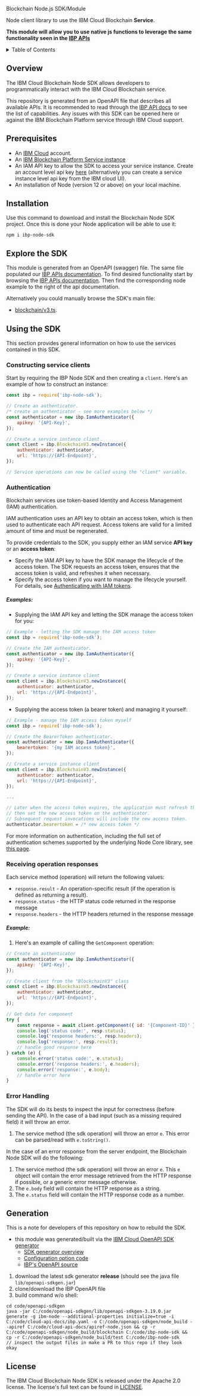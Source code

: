 Blockchain Node.js SDK/Module

Node client library to use the IBM Cloud Blockchain **Service**.

**This module will allow you to use native js functions to leverage the same functionality seen in the [IBP APIs](https://cloud.ibm.com/apidocs/blockchain)**

<details>
<summary>Table of Contents</summary>

* [Overview](#overview)
* [Prerequisites](#prerequisites)
* [Installation](#installation)
* [Explore the SDK](#explore-the-sdk)
* [Using the SDK](#using-the-sdk)
  * [Constructing service clients](#constructing-service-clients)
  * [Authentication](#authentication)
  * [Receiving operation responses](#receiving-operation-responses)
  * [Error Handling](#error-handling)
* [Generation](#generation)
* [License](#license)

</details>

## Overview

The IBM Cloud Blockchain Node SDK allows developers to programmatically interact with the
IBM Cloud Blockchain service.

This repository is generated from an OpenAPI file that describes all available APIs.
It is recommended to read through the [IBP API docs](https://cloud.ibm.com/apidocs/blockchain#sdk) to see the list of capabilities.
Any issues with this SDK can be opened here or against the IBM Blockchain Platform service through IBM Cloud support.

## Prerequisites

[ibm-cloud-onboarding]: https://cloud.ibm.com/registration

* An [IBM Cloud][ibm-cloud-onboarding] account.
* An [IBM Blockchain Platform Service instance](https://cloud.ibm.com/catalog/services/blockchain-platform)
* An IAM API key to allow the SDK to access your service instance. Create an account level api key [here](https://cloud.ibm.com/iam/apikeys) (alternatively you can create a service instance level api key from the IBM cloud UI).
* An installation of Node (version 12 or above) on your local machine.

## Installation
Use this command to download and install the Blockchain Node SDK project.
Once this is done your Node application will be able to use it:
```
npm i ibp-node-sdk
```

## Explore the SDK
This module is generated from an OpenAPI (swagger) file.
The same file populated our [IBP APIs documentation](https://cloud.ibm.com/apidocs/blockchain#sdk).
To find desired functionality start by browsing the [IBP APIs documentation](https://cloud.ibm.com/apidocs/blockchain#introduction).
Then find the corresponding node example to the right of the api documentation.

Alternatively you could manually browse the SDK's main file:

- [blockchain/v3.ts](./blockchain/v3.ts).

## Using the SDK
This section provides general information on how to use the services contained in this SDK.

### Constructing service clients
Start by requiring the IBP Node SDK and then creating a `client`.
Here's an example of how to construct an instance:
```js
const ibp = require('ibp-node-sdk');

// Create an authenticator.
/* create an authenticator - see more examples below */
const authenticator = new ibp.IamAuthenticator({
	apikey: '{API-Key}',
});

// Create a service instance client
const client = ibp.BlockchainV3.newInstance({
	authenticator: authenticator,
	url: 'https://{API-Endpoint}',
});

// Service operations can now be called using the "client" variable.

```

### Authentication
Blockchain services use token-based Identity and Access Management (IAM) authentication.

IAM authentication uses an API key to obtain an access token, which is then used to authenticate
each API request.  Access tokens are valid for a limited amount of time and must be regenerated.

To provide credentials to the SDK, you supply either an IAM service **API key** or an **access token**:

- Specify the IAM API key to have the SDK manage the lifecycle of the access token.
The SDK requests an access token, ensures that the access token is valid, and refreshes it when
necessary.
- Specify the access token if you want to manage the lifecycle yourself.
For details, see [Authenticating with IAM tokens](https://cloud.ibm.com/docs/services/watson/getting-started-iam.html).

##### Examples:
* Supplying the IAM API key and letting the SDK manage the access token for you:

```js
// Example - letting the SDK manage the IAM access token
const ibp = require('ibp-node-sdk');

// Create the IAM authenticator.
const authenticator = new ibp.IamAuthenticator({
	apikey: '{API-Key}',
});

// Create a service instance client
const client = ibp.BlockchainV3.newInstance({
	authenticator: authenticator,
	url: 'https://{API-Endpoint}',
});

```

* Supplying the access token (a bearer token) and managing it yourself:

```js
// Example - manage the IAM access token myself
const ibp = require('ibp-node-sdk');

// Create the BearerToken authenticator.
const authenticator = new ibp.IamAuthenticator({
	bearertoken: '{my IAM access token}',
});

// Create a service instance client
const client = ibp.BlockchainV3.newInstance({
	authenticator: authenticator,
	url: 'https://{API-Endpoint}',
});

...

// Later when the access token expires, the application must refresh the access token,
// then set the new access token on the authenticator.
// Subsequent request invocations will include the new access token.
authenticator.bearertoken = /* new access token */
```

For more information on authentication, including the full set of authentication schemes supported by
the underlying Node Core library, see
[this page](https://github.com/IBM/node-sdk-core/blob/master/AUTHENTICATION.md).

### Receiving operation responses

Each service method (operation) will return the following values:
* `response.result` - An operation-specific result (if the operation is defined as returning a result).
* `response.status` - the HTTP status code returned in the response message
* `response.headers` - the HTTP headers returned in the response message

##### Example:
1. Here's an example of calling the `GetComponent` operation:
```js
// Create an authenticator
const authenticator = new ibp.IamAuthenticator({
	apikey: '{API-Key}',
});

// Create client from the "BlockchainV3" class
const client = ibp.BlockchainV3.newInstance({
	authenticator: authenticator,
	url: 'https://{API-Endpoint}',
});

// Get data for component
try {
	const response = await client.getComponent({ id: '{Component-ID}' });
	console.log('status code:', resp.status);
	console.log('response headers:', resp.headers);
	console.log('response:', resp.result);
	// handle good response here
} catch (e) {
	console.error('status code:', e.status);
	console.error('response headers:', e.headers);
	console.error('response:', e.body);
	// handle error here
}
```

### Error Handling

The SDK will do its bests to inspect the input for correctness (before sending the API).
In the case of a bad input (such as a missing required field) it will throw an error.
1. The service method (the sdk operation) will throw an error `e`. This error can be parsed/read with `e.toString()`.

In the case of an error response from the server endpoint, the Blockchain Node SDK will do the following:
1. The service method (the sdk operation) will throw an error `e`.  This `e` object will
contain the error message retrieved from the HTTP response if possible, or a generic error message
otherwise.
2. The `e.body` field will contain the HTTP response as a string.
3. The `e.status` field will contain the HTTP response code as a number.

## Generation
This is a note for developers of this repository on how to rebuild the SDK.
- this module was generated/built via the [IBM Cloud OpenAPI SDK generator](https://github.ibm.com/CloudEngineering/openapi-sdkgen)
    - [SDK generator overview](https://github.ibm.com/CloudEngineering/openapi-sdkgen/wiki/SDK-Gen-Overview)
    - [Configuration option code](https://github.ibm.com/CloudEngineering/openapi-sdkgen/blob/ab7d50a1dcdc707faad8cbe4f86de2d2ca510d24/src/main/java/com/ibm/sdk/codegen/IBMDefaultCodegen.java)
    - [IBP's OpenAPI source](https://github.ibm.com/cloud-api-docs/ibp/blob/master/ibp.yaml)
1. download the  latest sdk generator **release** (should see the java file `lib/openapi-sdkgen.jar`)
1. clone/download the IBP OpenAPI file
1. build command w/o shell:
```
cd code/openapi-sdkgen
java -jar C:/code/openapi-sdkgen/lib/openapi-sdkgen-3.19.0.jar generate -g ibm-node --additional-properties initialize=true -i C:/code/cloud-api-docs/ibp.yaml -o C:/code/openapi-sdkgen/node_build --apiref C:/code/cloud-api-docs/apiref-node.json && cp -r C:/code/openapi-sdkgen/node_build/blockchain C:/code/ibp-node-sdk && cp -r C:/code/openapi-sdkgen/node_build/test C:/code/ibp-node-sdk
// inspect the output files in make a PR to this repo if they look okay
```

## License

The IBM Cloud Blockchain Node SDK is released under the Apache 2.0 license. The license's full text can be found in [LICENSE](LICENSE).
